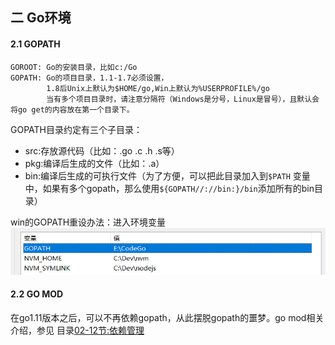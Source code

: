## 二  Go环境

#### 2.1 GOPATH

```
GOROOT: Go的安装目录，比如c:/Go
GOPATH: Go的项目目录，1.1-1.7必须设置，
        1.8后Unix上默认为$HOME/go,Win上默认为%USERPROFILE%/go
        当有多个项目目录时，请注意分隔符（Windows是分号，Linux是冒号），且默认会将go get的内容放在第一个目录下。
```


GOPATH目录约定有三个子目录：
- src:存放源代码（比如：.go .c .h .s等）
- pkg:编译后生成的文件（比如：.a）
- bin:编译后生成的可执行文件（为了方便，可以把此目录加入到`$PATH` 变量中，如果有多个gopath，那么使用`${GOPATH//://bin:}/bin`添加所有的bin目录）

win的GOPATH重设办法：进入环境变量
![](../images/Golang/lang-01.png)


#### 2.2 GO MOD

在go1.11版本之后，可以不再依赖gopath，从此摆脱gopath的噩梦。go mod相关介绍，参见 目录[02-12节:依赖管理](https://github.com/overnote/golang/blob/master/02-Go语法/12-包与依赖管理.md)